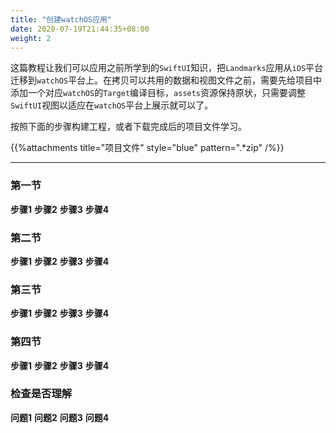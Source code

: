 ```yaml
---
title: "创建watchOS应用"
date: 2020-07-19T21:44:35+08:00
weight: 2
---
```


这篇教程让我们可以应用之前所学到的`SwiftUI`知识，把`Landmarks`应用从`iOS`平台迁移到`watchOS`平台上。在拷贝可以共用的数据和视图文件之前，需要先给项目中添加一个对应`watchOS`的`Target`编译目标，`assets`资源保持原状，只需要调整`SwiftUI`视图以适应在`watchOS`平台上展示就可以了。

按照下面的步骤构建工程，或者下载完成后的项目文件学习。

{{%attachments title="项目文件" style="blue" pattern=".*zip" /%}}

---

### 第一节 

**步骤1** 
**步骤2** 
**步骤3** 
**步骤4** 

### 第二节 

**步骤1** 
**步骤2** 
**步骤3** 
**步骤4** 

### 第三节 

**步骤1** 
**步骤2** 
**步骤3** 
**步骤4** 

### 第四节 

**步骤1** 
**步骤2** 
**步骤3** 
**步骤4** 

### 检查是否理解

**问题1** 
**问题2** 
**问题3** 
**问题4** 